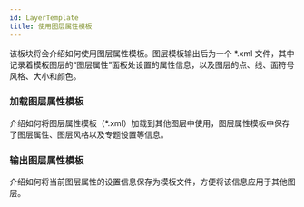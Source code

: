 ```yaml
---
id: LayerTemplate
title: 使用图层属性模板
---
```

该板块将会介绍如何使用图层属性模板。图层模板输出后为一个 *.xml
文件，其中记录着模板图层的“图层属性”面板处设置的属性信息，以及图层的点、线、面符号风格、大小和颜色。



### 加载图层属性模板

介绍如何将图层属性模板（*.xml）加载到其他图层中使用，图层属性模板中保存了图层属性、图层风格以及专题设置等信息。



### 输出图层属性模板


介绍如何将当前图层属性的设置信息保存为模板文件，方便将该信息应用于其他图层。


